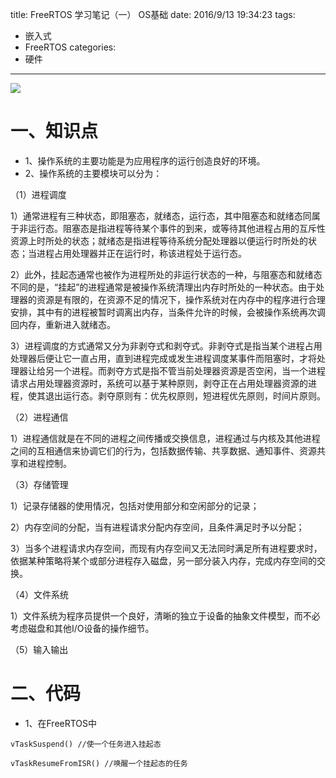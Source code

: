title: FreeRTOS 学习笔记（一） OS基础
date: 2016/9/13 19:34:23
tags:
- 嵌入式
- FreeRTOS
categories:
- 硬件
---

![](http://od68ytlrn.bkt.clouddn.com/FreeRTOS.bmp)

# 一、知识点

- 1、操作系统的主要功能是为应用程序的运行创造良好的环境。
- 2、操作系统的主要模块可以分为：

<!-- more -->

（1）进程调度

1）通常进程有三种状态，即阻塞态，就绪态，运行态，其中阻塞态和就绪态同属于非运行态。阻塞态是指进程等待某个事件的到来，或等待其他进程占用的互斥性资源上时所处的状态；就绪态是指进程等待系统分配处理器以便运行时所处的状态；当进程占用处理器并正在运行时，称该进程处于运行态。

2）此外，挂起态通常也被作为进程所处的非运行状态的一种，与阻塞态和就绪态不同的是，“挂起”的进程通常是被操作系统清理出内存时所处的一种状态。由于处理器的资源是有限的，在资源不足的情况下，操作系统对在内存中的程序进行合理安排，其中有的进程被暂时调离出内存，当条件允许的时候，会被操作系统再次调回内存，重新进入就绪态。

3）进程调度的方式通常又分为非剥夺式和剥夺式。非剥夺式是指当某个进程占用处理器后便让它一直占用，直到进程完成或发生进程调度某事件而阻塞时，才将处理器让给另一个进程。而剥夺方式是指不管当前处理器资源是否空闲，当一个进程请求占用处理器资源时，系统可以基于某种原则，剥夺正在占用处理器资源的进程，使其退出运行态。剥夺原则有：优先权原则，短进程优先原则，时间片原则。

（2）进程通信

1）进程通信就是在不同的进程之间传播或交换信息，进程通过与内核及其他进程之间的互相通信来协调它们的行为，包括数据传输、共享数据、通知事件、资源共享和进程控制。

（3）存储管理

1）记录存储器的使用情况，包括对使用部分和空闲部分的记录；

2）内存空间的分配，当有进程请求分配内存空间，且条件满足时予以分配；

3）当多个进程请求内存空间，而现有内存空间又无法同时满足所有进程要求时，依据某种策略将某个或部分进程存入磁盘，另一部分装入内存，完成内存空间的交换。

（4）文件系统

1）文件系统为程序员提供一个良好，清晰的独立于设备的抽象文件模型，而不必考虑磁盘和其他I/O设备的操作细节。

（5）输入输出

# 二、代码
- 1、在FreeRTOS中
```
vTaskSuspend() //使一个任务进入挂起态
```
```
vTaskResumeFromISR() //唤醒一个挂起态的任务
```
